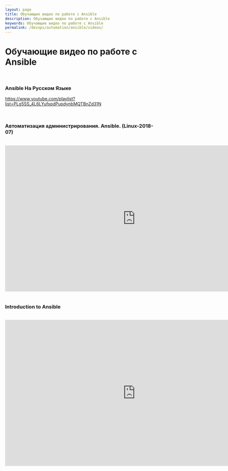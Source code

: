```yaml
---
layout: page
title: Обучающие видео по работе с Ansible
description: Обучающие видео по работе с Ansible
keywords: Обучающие видео по работе с Ansible
permalink: /devops/automation/ansible/videos/
---
```


# Обучающие видео по работе с Ansible

<br/>

### Ansible На Русском Языке

https://www.youtube.com/playlist?list=PLg5SS_4L6LYufspdPupdynbMQTBnZd31N

<br/>

### Автоматизация администрирования. Ansible. (Linux-2018-07)

<br/>

<div align="center">
    <iframe width="853" height="480" src="https://www.youtube.com/embed/IBWO1Zk37UU" frameborder="0" allowfullscreen></iframe>
</div>

<br/>

### Introduction to Ansible

<br/>

<div align="center">
    <iframe width="853" height="480" src="https://www.youtube.com/embed/iVWmbStE1MM" frameborder="0" allowfullscreen></iframe>
</div>
